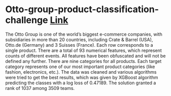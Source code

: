 # Otto-group-product-classification-challenge [Link](https://www.kaggle.com/competitions/otto-group-product-classification-challenge/overview)
The Otto Group is one of the world’s biggest e-commerce companies, with subsidiaries in more than 20 countries, including Crate & Barrel (USA), Otto.de (Germany) and 3 Suisses (France). Each row corresponds to a single product. There are a total of 93 numerical features, which represent counts of different events. All features have been obfuscated and will not be defined any further.
There are nine categories for all products. Each target category represents one of our most important product categories (like fashion, electronics, etc.). The data was cleaned and various algorithms were tried to get the best results, which was given by XGBoost algorithm predicting the classes with a log loss of 0.47189. The solution granted a rank of 1037 among 3509 teams.

